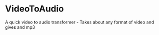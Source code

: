 # VideoToAudio
A quick video to audio transformer - Takes about any format of video and gives and mp3
